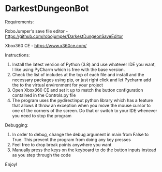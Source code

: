 # DarkestDungeonBot

Requirements:

RoboJumper's save file editor - https://github.com/robojumper/DarkestDungeonSaveEditor

Xbox360 CE - https://www.x360ce.com/

Instructions:
1. Install the latest version of Python (3.8) and use whatever IDE you want, I like using PyCharm which is free with the base version.
2. Check the list of includes at the top of each file and install and the necessary packages using pip, or just right click and let Pycharm add the to the virtual environment for your project
3. Open Xbox360 CE and set it up to match the button configuration contained in the Controls.py file
4. The program uses the pydirectinput python library which has a feature that allows it throw an exception when you move the mouse cursor to one of the corners of the screen. Do that or switch to your IDE whenever you need to stop the program

Debugging:
1. In order to debug, change the debug argument in main from False to True. This prevent the program from doing any key presses
2. Feel free to drop break points anywhere you want
3. Manually press the keys on the keyboard to do the button inputs instead as you step through the code

Enjoy!
